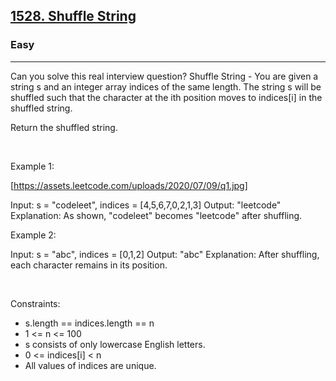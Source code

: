 <h2><a href="https://leetcode.com/problems/shuffle-string/">1528. Shuffle String</a></h2><h3>Easy</h3><hr>Can you solve this real interview question? Shuffle String - You are given a string s and an integer array indices of the same length. The string s will be shuffled such that the character at the ith position moves to indices[i] in the shuffled string.

Return the shuffled string.

 

Example 1:

[https://assets.leetcode.com/uploads/2020/07/09/q1.jpg]


Input: s = "codeleet", indices = [4,5,6,7,0,2,1,3]
Output: "leetcode"
Explanation: As shown, "codeleet" becomes "leetcode" after shuffling.


Example 2:


Input: s = "abc", indices = [0,1,2]
Output: "abc"
Explanation: After shuffling, each character remains in its position.


 

Constraints:

 * s.length == indices.length == n
 * 1 <= n <= 100
 * s consists of only lowercase English letters.
 * 0 <= indices[i] < n
 * All values of indices are unique.